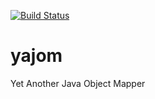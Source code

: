 [![Build Status](https://travis-ci.org/gark87/yajom.png)](https://travis-ci.org/gark87/yajom)

# yajom
Yet Another Java Object Mapper 
